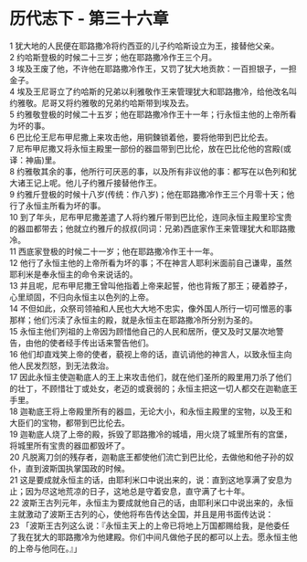 # 历代志下 - 第三十六章
  
 1 犹大地的人民便在耶路撒冷将约西亚的儿子约哈斯设立为王，接替他父亲。  
 2 约哈斯登极的时候二十三岁；他在耶路撒冷作王三个月。  
 3 埃及王废了他，不许他在耶路撒冷作王，又罚了犹大地贡款：一百担银子，一担金子。  
 4 埃及王尼哥立了约哈斯的兄弟以利雅敬作王来管理犹大和耶路撒冷，给他改名叫约雅敬。尼哥又将约雅敬的兄弟约哈斯带到埃及去。  
 5 约雅敬登极的时候二十五岁；他在耶路撒冷作王十一年；行永恒主他的上帝所看为坏的事。  
 6 巴比伦王尼布甲尼撒上来攻击他，用铜鍊锁着他，要将他带到巴比伦去。  
 7 尼布甲尼撒又将永恒主殿里一部份的器皿带到巴比伦，放在巴比伦他的宫殿(或译：神庙)里。  
 8 约雅敬其余的事，他所行可厌恶的事，以及所有非议他的事：都写在以色列和犹大诸王记上呢。他儿子约雅斤接替他作王。  
 9 约雅斤登极的时候十八岁(传统：作八岁)；他在耶路撒冷作王三个月零十天；他行了永恒主所看为坏的事。  
 10 到了年头，尼布甲尼撒差遣了人将约雅斤带到巴比伦，连同永恒主殿里珍宝贵的器皿都带去；他就立约雅斤的叔叔(同词：兄弟)西底家作王来管理犹大和耶路撒冷。  
 11 西底家登极的时候二十一岁；他在耶路撒冷作王十一年。  
 12 他行了永恒主他的上帝所看为坏的事；不在神言人耶利米面前自己谦卑，虽然耶利米是奉永恒主的命令来说话的。  
 13 并且呢，尼布甲尼撒王曾叫他指着上帝来起誓，他也背叛了那王；硬着脖子，心里顽固，不归向永恒主以色列的上帝。  
 14 不但如此，众祭司领袖和人民也大大地不忠实，像外国人所行一切可憎恶的事那样；他们污渎了永恒主的殿，就是永恒主在耶路撒冷所分别为圣的。  
 15 永恒主他们列祖的上帝因为顾惜他自己的人民和居所，便又及时又屡次地警告，由他的使者经手传出话来警告他们。  
 16 他们却直戏笑上帝的使者，藐视上帝的话，直讥诮他的神言人，以致永恒主向他人民发烈怒，到无法救治。  
 17 因此永恒主使迦勒底人的王上来攻击他们，就在他们圣所的殿里用刀杀了他们的壮丁，不顾惜壮丁或处女，老迈的或衰弱的；永恒主把这一切人都交在迦勒底王手里。  
 18 迦勒底王将上帝殿里所有的器皿，无论大小，和永恒主殿里的宝物，以及王和大臣们的宝物，都带到巴比伦去。  
 19 迦勒底人烧了上帝的殿，拆毁了耶路撒冷的城墙，用火烧了城里所有的宫堡，将城里所有宝贵的器皿都毁坏了。  
 20 凡脱离刀剑的残存者，迦勒底王都使他们流亡到巴比伦，去做他和他子孙的奴仆，直到波斯国执掌国政的时候。  
 21 这是要成就永恒主的话，由耶利米口中说出来的，说：直到这地享满了安息为止；因为尽这地荒凉的日子，这地总是守着安息，直守满了七十年。  
 22 波斯王古列元年，永恒主为要成就他自己的话，由耶利米口中说出来的，永恒主就激动了波斯王古列的心，使他将布告传达全国，并且是用书面传达说：  
 23 「波斯王古列这么说：『永恒主天上的上帝已将地上万国都赐给我，是他委任了我在犹大的耶路撒冷为他建殿。你们中间凡做他子民的都可以上去。愿永恒主他的上帝与他同在。』」
